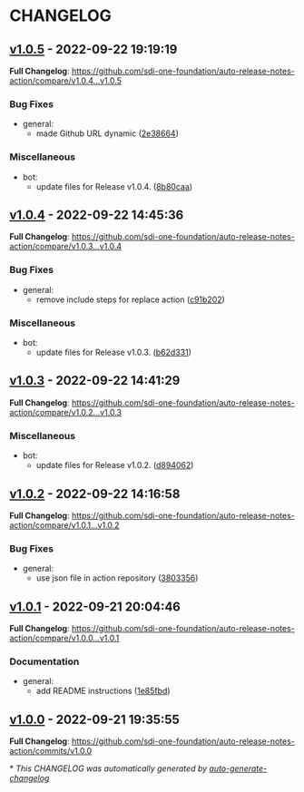 # CHANGELOG

## [v1.0.5](https://github.com/sdi-one-foundation/auto-release-notes-action/releases/tag/v1.0.5) - 2022-09-22 19:19:19

**Full Changelog**: https://github.com/sdi-one-foundation/auto-release-notes-action/compare/v1.0.4...v1.0.5

### Bug Fixes

- general:
  - made Github URL dynamic ([2e38664](https://github.com/sdi-one-foundation/auto-release-notes-action/commit/2e38664c587b5f1845ed8f415ebfb899272db1f1))

### Miscellaneous

- bot:
  - update files for Release v1.0.4. ([8b80caa](https://github.com/sdi-one-foundation/auto-release-notes-action/commit/8b80caacec67e395ce5bc133b9ecf111cf04541b))

## [v1.0.4](https://github.com/sdi-one-foundation/auto-release-notes-action/releases/tag/v1.0.4) - 2022-09-22 14:45:36

**Full Changelog**: https://github.com/sdi-one-foundation/auto-release-notes-action/compare/v1.0.3...v1.0.4

### Bug Fixes

- general:
  - remove include steps for replace action ([c91b202](https://github.com/sdi-one-foundation/auto-release-notes-action/commit/c91b202cd64fea5eea6b572e180a461e78139435))

### Miscellaneous

- bot:
  - update files for Release v1.0.3. ([b62d331](https://github.com/sdi-one-foundation/auto-release-notes-action/commit/b62d331c4f18dff4161b6000f2b4ceb77dff07f1))

## [v1.0.3](https://github.com/sdi-one-foundation/auto-release-notes-action/releases/tag/v1.0.3) - 2022-09-22 14:41:29

**Full Changelog**: https://github.com/sdi-one-foundation/auto-release-notes-action/compare/v1.0.2...v1.0.3

### Miscellaneous

- bot:
  - update files for Release v1.0.2. ([d894062](https://github.com/sdi-one-foundation/auto-release-notes-action/commit/d894062609116c29b083f469d5602ef44804a0bb))

## [v1.0.2](https://github.com/sdi-one-foundation/auto-release-notes-action/releases/tag/v1.0.2) - 2022-09-22 14:16:58

**Full Changelog**: https://github.com/sdi-one-foundation/auto-release-notes-action/compare/v1.0.1...v1.0.2

### Bug Fixes

- general:
  - use json file in action repository ([3803356](https://github.com/sdi-one-foundation/auto-release-notes-action/commit/38033568ce0a161f6f85736023ce21eb7e8bab7f))

## [v1.0.1](https://github.com/sdi-one-foundation/auto-release-notes-action/releases/tag/v1.0.1) - 2022-09-21 20:04:46

**Full Changelog**: https://github.com/sdi-one-foundation/auto-release-notes-action/compare/v1.0.0...v1.0.1

### Documentation

- general:
  - add README instructions ([1e85fbd](https://github.com/sdi-one-foundation/auto-release-notes-action/commit/1e85fbd13ae97ad7548d1f3e412328250f7e3af2))

## [v1.0.0](https://github.com/sdi-one-foundation/auto-release-notes-action/releases/tag/v1.0.0) - 2022-09-21 19:35:55

**Full Changelog**: https://github.com/sdi-one-foundation/auto-release-notes-action/commits/v1.0.0

\* *This CHANGELOG was automatically generated by [auto-generate-changelog](https://github.com/BobAnkh/auto-generate-changelog)*
